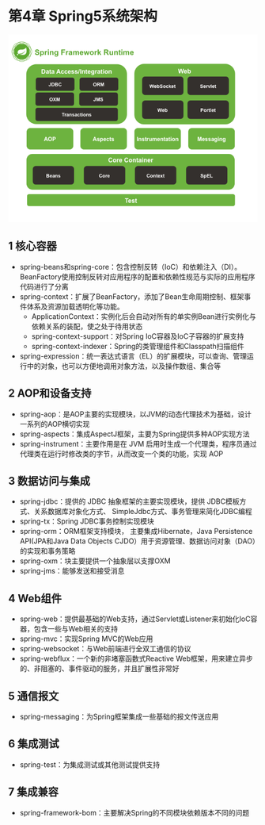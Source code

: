 # 第4章 Spring5系统架构

![Spring5架构图](../images/Spring5-Framework-Runtime.png)

## 1 核心容器

- spring-beans和spring-core：包含控制反转（IoC）和依赖注入（DI）。BeanFactory使用控制反转对应用程序的配置和依赖性规范与实际的应用程序代码进行了分离
- spring-context：扩展了BeanFactory，添加了Bean生命周期控制、框架事件体系及资源加载透明化等功能。
    - ApplicationContext：实例化后会自动对所有的单实例Bean进行实例化与依赖关系的装配，使之处于待用状态
    - spring-context-support：对Spring IoC容器及IoC子容器的扩展支持
    - spring-context-indexer：Spring的类管理组件和Classpath扫描组件
- spring-expression：统一表达式语言（EL）的扩展模块，可以查询、管理运行中的对象，也可以方便地调用对象方法，以及操作数组、集合等

## 2 AOP和设备支持

- spring-aop：是AOP主要的实现模块，以JVM的动态代理技术为基础，设计一系列的AOP横切实现
- spring-aspects：集成AspectJ框架，主要为Spring提供多种AOP实现方法
- spring-instrument：主要作用是在 JVM 启用时生成一个代理类，程序员通过代理类在运行时修改类的字节，从而改变一个类的功能，实现 AOP

## 3 数据访问与集成

- spring-jdbc：提供的 JDBC 抽象框架的主要实现模块，提供 JDBC模板方式、关系数据库对象化方式、 SimpleJdbc方式、事务管理来简化JDBC编程
- spring-tx：Spring JDBC事务控制实现模块
- spring-orm：ORM框架支持模块， 主要集成Hibernate，Java Persistence API(JPA和Java
Data Objects CJDO）用于资源管理、数据访问对象（DAO）的实现和事务策略
- spring-oxm：块主要提供一个抽象层以支撑OXM
- spring-jms：能够发送和接受消息

## 4 Web组件

- spring-web：提供最基础的Web支持，通过Servlet或Listener来初始化IoC容器，包含一些与Web相关的支持
- spring-mvc：实现Spring MVC的Web应用
- spring-websocket：与Web前端进行全双工通信的协议
- spring-webflux：一个新的非堵塞函数式Reactive Web框架，用来建立异步的、非阻塞的、事件驱动的服务，并且扩展性非常好

## 5 通信报文

- spring-messaging：为Spring框架集成一些基础的报文传送应用

## 6 集成测试

- spring-test：为集成测试或其他测试提供支持

## 7 集成兼容

- spring-framework-bom：主要解决Spring的不同模块依赖版本不同的问题